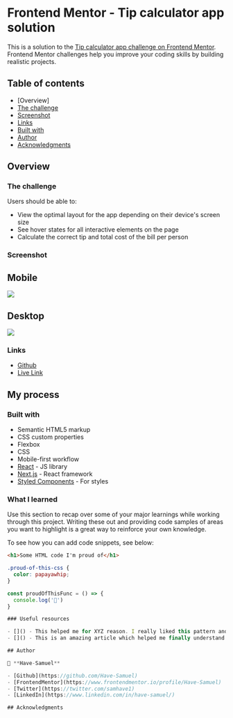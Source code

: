 # Frontend Mentor - Tip calculator app solution

This is a solution to the [Tip calculator app challenge on Frontend Mentor](https://www.frontendmentor.io/challenges/tip-calculator-app-ugJNGbJUX). Frontend Mentor challenges help you improve your coding skills by building realistic projects.

## Table of contents

- [Overview]
- [The challenge](#the-challenge)
- [Screenshot](#screenshot)
- [Links](#links)
- [Built with](#built-with)
- [Author](#author)
- [Acknowledgments](#acknowledgments)

## Overview

### The challenge

Users should be able to:

- View the optimal layout for the app depending on their device's screen size
- See hover states for all interactive elements on the page
- Calculate the correct tip and total cost of the bill per person

### Screenshot

## Mobile

![](./screenshot.jpg)

## Desktop

![](./screenshot.jpg)

### Links

- [Github](https://github.com/Have-Samuel/tip-calculator-app)
- [Live Link]()

## My process

### Built with

- Semantic HTML5 markup
- CSS custom properties
- Flexbox
- CSS
- Mobile-first workflow
- [React](https://reactjs.org/) - JS library
- [Next.js](https://nextjs.org/) - React framework
- [Styled Components](https://styled-components.com/) - For styles

### What I learned

Use this section to recap over some of your major learnings while working through this project. Writing these out and providing code samples of areas you want to highlight is a great way to reinforce your own knowledge.

To see how you can add code snippets, see below:

```html
<h1>Some HTML code I'm proud of</h1>
```

```css
.proud-of-this-css {
  color: papayawhip;
}
```

```js
const proudOfThisFunc = () => {
  console.log('🎉')
}

### Useful resources

- []() - This helped me for XYZ reason. I really liked this pattern and will use it going forward.
- []() - This is an amazing article which helped me finally understand XYZ. I'd recommend it to anyone still learning this concept.

## Author

👤 **Have-Samuel**

- [Github](https://github.com/Have-Samuel)
- [FrontendMentor](https://www.frontendmentor.io/profile/Have-Samuel)
- [Twitter](https://twitter.com/samhave1)
- [LinkedIn](https://www.linkedin.com/in/have-samuel/)

## Acknowledgments
